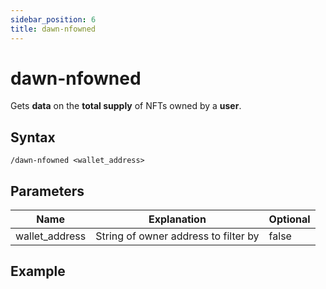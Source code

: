 ```yaml
---
sidebar_position: 6
title: dawn-nfowned
---
```


# dawn-nfowned

Gets **data** on the **total supply** of NFTs owned by a **user**.

## Syntax

`/dawn-nfowned <wallet_address>`

## Parameters

| Name               | Explanation                               | Optional     |
| ------------------ | ----------------------------------------- | ------------ |
| wallet_address     | String of owner address to filter by      | false        |

## Example
